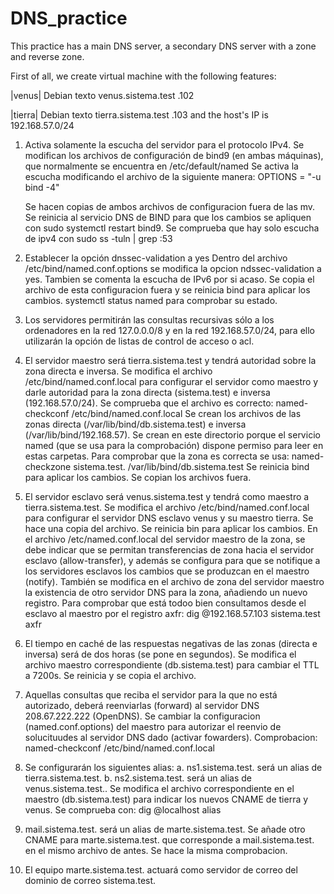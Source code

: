 # DNS_practice

This practice has a main DNS server, a secondary DNS server with a zone and reverse zone.

First of all, we create virtual machine with the following features:

|venus| Debian texto venus.sistema.test .102

|tierra| Debian texto tierra.sistema.test .103
and the host's IP is 192.168.57.0/24

1. Activa solamente la escucha del servidor para el protocolo IPv4.
   Se modifican los archivos de configuración de bind9 (en ambas máquinas), que normalmente se encuentra en /etc/default/named
   Se activa la escucha modificando el archivo de la siguiente manera:
   OPTIONS = "-u bind -4"

   Se hacen copias de ambos archivos de configuracion fuera de las mv.
   Se reinicia al servicio DNS de BIND para que los cambios se apliquen con sudo systemctl restart bind9.
   Se comprueba que hay solo escucha de ipv4 con sudo ss -tuln | grep :53

2. Establecer la opción dnssec-validation a yes
   Dentro del archivo /etc/bind/named.conf.options se modifica la opcion ndssec-validation a yes.
   Tambien se comenta la escucha de IPv6 por si acaso.
   Se copia el archivo de esta configuracion fuera y se reinicia bind para aplicar los cambios.
   systemctl status named para comprobar su estado.

3. Los servidores permitirán las consultas recursivas sólo a los ordenadores en la red 127.0.0.0/8
   y en la red 192.168.57.0/24, para ello utilizarán la opción de listas de control de acceso o acl.

4. El servidor maestro será tierra.sistema.test y tendrá autoridad sobre la zona directa e inversa.
   Se modifica el archivo /etc/bind/named.conf.local para configurar el servidor como maestro y darle autoridad para la zona directa (sistema.test) e inversa (192.168.57.0/24). Se comprueba que el archivo es correcto:
   named-checkconf /etc/bind/named.conf.local
   Se crean los archivos de las zonas directa (/var/lib/bind/db.sistema.test) e inversa (/var/lib/bind/192.168.57). Se crean en este directorio porque el servicio named (que se usa para la comprobación) dispone permiso para leer en estas carpetas. Para comprobar que la zona es correcta se usa:
   named-checkzone sistema.test. /var/lib/bind/db.sistema.test
   Se reinicia bind para aplicar los cambios.
   Se copian los archivos fuera.

5. El servidor esclavo será venus.sistema.test y tendrá como maestro a tierra.sistema.test.
   Se modifica el archivo /etc/bind/named.conf.local para configurar el servidor DNS esclavo venus y su maestro tierra.
   Se hace una copia del archivo.
   Se reinicia bin para aplicar los cambios.
   En el archivo /etc/named.conf.local del servidor maestro de la zona, se debe indicar que se permitan transferencias de zona hacia el servidor esclavo (allow-transfer), y además se configura para que se notifique a los servidores esclavos los cambios que se produzcan en el maestro (notify).
   También se modifica en el archivo de zona del servidor maestro la existencia de otro servidor DNS para la zona, añadiendo un nuevo registro.
   Para comprobar que está todoo bien consultamos desde el esclavo al maestro por el registro axfr:
   dig @192.168.57.103 sistema.test axfr

6. El tiempo en caché de las respuestas negativas de las zonas (directa e inversa) será de dos horas
   (se pone en segundos).
   Se modifica el archivo maestro correspondiente (db.sistema.test) para cambiar el TTL a 7200s.
   Se reinicia y se copia el archivo.

7. Aquellas consultas que reciba el servidor para la que no está autorizado, deberá reenviarlas
   (forward) al servidor DNS 208.67.222.222 (OpenDNS).
   Se cambiar la configuracion (named.conf.options) del maestro para autorizar el reenvio de solucituudes al servidor DNS dado (activar fowarders).
   Comprobacion:
   named-checkconf /etc/bind/named.conf.local

8. Se configurarán los siguientes alias:
   a. ns1.sistema.test. será un alias de tierra.sistema.test.
   b. ns2.sistema.test. será un alias de venus.sistema.test..
   Se modifica el archivo correspondiente en el maestro (db.sistema.test) para indicar los nuevos CNAME de tierra y venus.
   Se comprueba con:
   dig @localhost alias

9. mail.sistema.test. será un alias de marte.sistema.test.
   Se añade otro CNAME para marte.sistema.test. que corresponde a mail.sistema.test. en el mismo archivo de antes. Se hace la misma comprobacion.

10. El equipo marte.sistema.test. actuará como servidor de correo del dominio de correo
    sistema.test.
